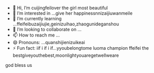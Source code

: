 - 👋 Hi, I’m cuijingfeilover the girl most beautiful
- 👀 I’m interested in ...give her happinessnnizaijiuwanmeile
- 🌱 I’m currently learning ...ffeifeibuzaijiujie,geinizuihao,zhaogunideganshou
- 💞️ I’m looking to collaborate on ...
- 📫 How to reach me ...
- 😄 Pronouns: ...quanshijienizuikeai
- ⚡ Fun fact: iif i if i if...yyoubelongtome
luoma champion ffeifei the bestgiveyouthebest,moonlightyouaregetwellweare
<!---
tottiunico6/tottiunico6 is a ✨ special ✨ repository because its `README.md` (this file) appears on your GitHub profile.you aziyouzizaigeinire everycchuanguorenhaizhaodaonithingshowyoumylove
You can click the Preview link to wowenrouletake a look at your changes.I LOVE YOU yyou are peinikanlanghuayiduoduorunyouarethebesticoyounijiushitiantang
--->god bless us
